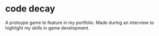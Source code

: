 # code decay
A protoype game to feature in my portfolio. Made during an interview to highlight my skills in game development.
